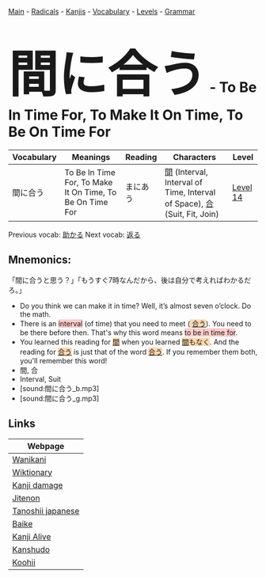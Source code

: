 <style> bigfont {font-size: 100px}</style>
[Main](../README.md) -
[Radicals](../radicals.md) -
[Kanjis](../kanjis.md) -
[Vocabulary](../vocabulary.md) -
[Levels](../levels.md) -
[Grammar](../grammar.md)
# <bigfont> 間に合う</bigfont> - To Be In Time For, To Make It On Time, To Be On Time For 

| Vocabulary | Meanings | Reading | Characters | Level |
| --- | --- | --- | --- | --- |
| 間に合う | To Be In Time For, To Make It On Time, To Be On Time For | まにあう |  [間](../kanjis/間.md) (Interval, Interval of Time, Interval of Space), [合](../kanjis/合.md) (Suit, Fit, Join) | [Level 14](../levels/wk_level14.md) |

Previous vocab: [助かる](助かる.md) Next vocab: [返る](返る.md) 

## Mnemonics:
「間に合うと思う？」「もうすぐ7時なんだから、後は自分で考えればわかるだろ。」
* Do you think we can make it in time? Well, it’s almost seven o’clock. Do the math.
* There is an <span style="background-color:#ffcccb"> interval</span> (of time) that you need to meet (<span style="background-color:#fed8b1"> [合う](https://jisho.org/search/合う)</span>). You need to be there before then. That's why this word means <span style="background-color:#ffcccb"> to be in time for</span>.
* You learned this reading for <span style="background-color:#fed8b1"> [間](https://jisho.org/search/間)</span> when you learned <span style="background-color:#fed8b1"> [間](https://jisho.org/search/間)もなく</span>. And the reading for <span style="background-color:#fed8b1"> [合う](https://jisho.org/search/合う)</span> is just that of the word <span style="background-color:#fed8b1"> [合う](https://jisho.org/search/合う)</span>. If you remember them both, you'll remember this word!
* 間, 合
* Interval, Suit
* [sound:間に合う_b.mp3]
* [sound:間に合う_g.mp3]


## Links 

| Webpage |
| --- |
| [Wanikani          ](https://www.wanikani.com/kanji/間に合う) |
| [Wiktionary        ](https://en.wiktionary.org/wiki/間に合う) |
| [Kanji damage      ](http://www.kanjidamage.com/kanji/search?utf8=✓&q=間に合う) |
| [Jitenon           ](https://jitenon.com/kanji/間に合う) |
| [Tanoshii japanese ](https://www.tanoshiijapanese.com/dictionary/kanji.cfm?k=間に合う) |
| [Baike             ](https://baike.baidu.com/item/間に合う) |
| [Kanji Alive       ](https://app.kanjialive.com/間に合う) |
| [Kanshudo          ](https://www.kanshudo.com/searchmn?q=間に合う) |
| [Koohii            ](https://kanji.koohii.com/study/kanji/間に合う) |
